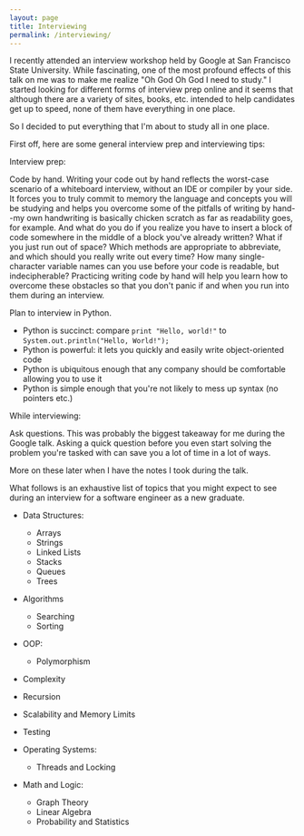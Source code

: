 ```yaml
---
layout: page
title: Interviewing
permalink: /interviewing/
---
```


I recently attended an interview workshop held by Google at San Francisco State University.
While fascinating, one of the most profound effects of this talk on me was to make
me realize "Oh God Oh God I need to study." I started looking for different forms
of interview prep online and it seems that although there are a variety of sites,
books, etc. intended to help candidates get up to speed, none of them have everything
in one place.

So I decided to put everything that I'm about to study all in one place.

First off, here are some general interview prep and interviewing tips:

Interview prep:

Code by hand. Writing your code out by hand reflects the worst-case scenario of
a whiteboard interview, without an IDE or compiler by your side. It forces you to
truly commit to memory the language and concepts you will be studying and helps
you overcome some of the pitfalls of writing by hand--my own handwriting is
basically chicken scratch as far as readability goes, for example. And what do
you do if you realize you have to insert a block of code somewhere in the middle
of a block you've already written? What if you just run out of space? Which methods
are appropriate to abbreviate, and which should you really write out every time?
How many single-character variable names can you use before your code is readable,
but indecipherable? Practicing writing code by hand will help you learn how to
overcome these obstacles so that you don't panic if and when you run into them
during an interview.

Plan to interview in Python.
* Python is succinct: compare `print "Hello, world!"` to `System.out.println("Hello, World!");`
* Python is powerful: it lets you quickly and easily write object-oriented code
* Python is ubiquitous enough that any company should be comfortable allowing you to use it
* Python is simple enough that you're not likely to mess up syntax (no pointers etc.)

While interviewing:

Ask questions. This was probably the biggest takeaway for me during the Google
talk. Asking a quick question before you even start solving the problem you're
tasked with can save you a lot of time in a lot of ways.

More on these later when I have the notes I took during the talk.

What follows is an exhaustive list of topics that you might expect to see during
an interview for a software engineer as a new graduate.

* Data Structures:
  * Arrays
  * Strings
  * Linked Lists
  * Stacks
  * Queues
  * Trees
* Algorithms
  * Searching
  * Sorting
* OOP:
  * Polymorphism

* Complexity
* Recursion
* Scalability and Memory Limits
* Testing
* Operating Systems:
  * Threads and Locking
* Math and Logic:
  * Graph Theory
  * Linear Algebra
  * Probability and Statistics
